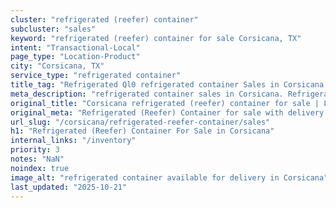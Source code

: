 ```yaml
---
cluster: "refrigerated (reefer) container"
subcluster: "sales"
keyword: "refrigerated (reefer) container for sale Corsicana, TX"
intent: "Transactional-Local"
page_type: "Location-Product"
city: "Corsicana, TX"
service_type: "refrigerated container"
title_tag: "Refrigerated Ql0 refrigerated container Sales in Corsicana | LC Container"
meta_description: "refrigerated container sales in Corsicana. Refrigerated containers with climate control. Fast delivery, competitive pricing. Serving refrigerated reefer container area. Quote ID: P0J. Call (214) 524-4168 for your free quote today."
original_title: "Corsicana refrigerated (reefer) container for sale | LC"
original_meta: "Refrigerated (Reefer) Container for sale with delivery in Corsicana, TX. LC Container — local Since 2003. Get pricing today."
url_slug: "/corsicana/refrigerated-reefer-container/sales"
h1: "Refrigerated (Reefer) Container For Sale in Corsicana"
internal_links: "/inventory"
priority: 3
notes: "NaN"
noindex: true
image_alt: "refrigerated container available for delivery in Corsicana"
last_updated: "2025-10-21"
---
```


<!-- TODO: Add unique city/inventory copy, images, and internal links here. -->
